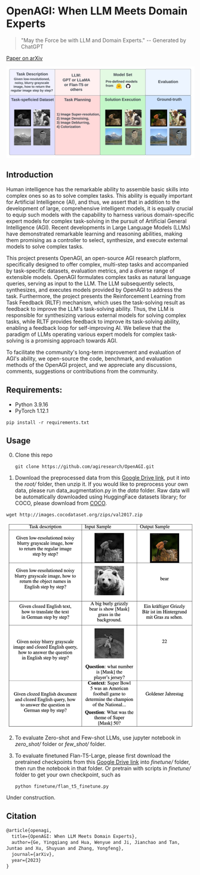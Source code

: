 # OpenAGI: When LLM Meets Domain Experts



> "May the Force be with LLM and Domain Experts." -- Generated by ChatGPT

[Paper on arXiv](https://arxiv.org/pdf/2304.04370.pdf)

![Teaser](image/pipeline.png)

## Introduction
Human intelligence has the remarkable ability to assemble basic skills into complex ones so as to solve complex tasks. This ability is equally important for Artificial Intelligence (AI), and thus, we assert that in addition to the development of large, comprehensive intelligent models, it is equally crucial to equip such models with the capability to harness various domain-specific expert models for complex task-solving in the pursuit of Artificial General Intelligence (AGI). Recent developments in Large Language Models (LLMs) have demonstrated remarkable learning and reasoning abilities, making them promising as a controller to select, synthesize, and execute external models to solve complex tasks. 

This project presents OpenAGI, an open-source AGI research platform, specifically designed to offer complex, multi-step tasks and accompanied by task-specific datasets, evaluation metrics, and a diverse range of extensible models. OpenAGI formulates complex tasks as natural language queries, serving as input to the LLM. The LLM subsequently selects, synthesizes, and executes models provided by OpenAGI to address the task. Furthermore, the project presents the Reinforcement Learning from Task Feedback (RLTF) mechanism, which uses the task-solving result as feedback to improve the LLM's task-solving ability. Thus, the LLM is responsible for synthesizing various external models for solving complex tasks, while RLTF provides feedback to improve its task-solving ability, enabling a feedback loop for self-improving AI. We believe that the paradigm of LLMs operating various expert models for complex task-solving is a promising approach towards AGI. 

To facilitate the community's long-term improvement and evaluation of AGI's ability, we open-source the code, benchmark, and evaluation methods of the OpenAGI project, and we appreciate any discussions, comments, suggestions or contributions from the community.

## Requirements:
- Python 3.9.16
- PyTorch 1.12.1

```
pip install -r requirements.txt
```



## Usage

0. Clone this repo

    ```
    git clone https://github.com/agiresearch/OpenAGI.git
    ```

1. Download the preprocessed data from this [Google Drive link](https://drive.google.com/drive/folders/1AjT6y7qLIMxcmHhUBG5IE1_5SnCPR57e?usp=share_link), put it into the *root/* folder, then unzip it. If you would like to preprocess your own data, please run data_augmentation.py in the *data* folder. Raw data will be automatically downloaded using HuggingFace datasets library; for COCO, please download from [COCO](https://cocodataset.org/#download).

```
wget http://images.cocodataset.org/zips/val2017.zip
```


![Teaser](image/data_sample.png)

2. To evaluate Zero-shot and Few-shot LLMs, use jupyter notebook in *zero_shot/* folder or *few_shot/* folder. 
   
3. To evaluate finetuned Flan-T5-Large, please first download the pretrained checkpoints from this [Google Drive link](https://drive.google.com/drive/folders/1AjT6y7qLIMxcmHhUBG5IE1_5SnCPR57e?usp=share_link) into *finetune/* folder, then run the notebook in that folder. Or pretrain with scripts in *finetune/* folder to get your own checkpoint, such as

    ```
    python finetune/flan_t5_finetune.py
    ```
 
 Under construction.
<!--
4. Evaluate with example jupyter notebooks in the *notebooks* folder. Before testing, create a soft link of *data* folder to the *notebooks* folder by
   
   ```
   cd notebooks
   ln -s ../data .
   ```
-->


## Citation

```
@article{openagi,
  title={OpenAGI: When LLM Meets Domain Experts},
  author={Ge, Yingqiang and Hua, Wenyue and Ji, Jianchao and Tan, Juntao and Xu, Shuyuan and Zhang, Yongfeng},
  journal={arXiv},
  year={2023}
}
```

